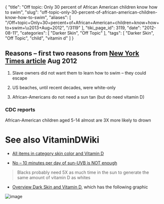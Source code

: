 {
    "title": "Off topic: Only 30 percent of African American children know how to swim",
    "slug": "off-topic-only-30-percent-of-african-american-children-know-how-to-swim",
    "aliases": [
        "/Off+topic+Only+30+percent+of+African+American+children+know+how+to+swim+\u2013+Aug+2012",
        "/3119"
    ],
    "tiki_page_id": 3119,
    "date": "2012-08-11",
    "categories": [
        "Darker Skin",
        "Off Topic"
    ],
    "tags": [
        "Darker Skin",
        "Off Topic",
        "child",
        "vitamin d"
    ]
}


## Reasons  – first two reasons from [New York Times article](http://www.nytimes.com/2012/08/11/opinion/water-damage-more-blacks-lack-swimming-skills.html?_r=1%20) Aug 2012

1. Slave owners did not want them to learn how to swim – they could escape 

1. US beaches, until recent decades, were white-only

1. African-Americans do not need a sun tan (but do need vitamin D)

### CDC reports

African-American children aged 5-14 almost are 3X more likely to drown

# See also VitaminDWiki

* [All items in category skin color and Vitamin D](https://www.VitaminDWiki.com/tiki-browse_categories.php?parentId=2&sort_mode=created_desc)

* [No – 10 minutes per day of sun-UVB is NOT enough](/posts/no-10-minutes-per-day-of-sun-uvb-is-not-enough)

> Blacks probably need 5X as much time in the sun to generate the same amount of vitamin D as whites

* [Overview Dark Skin and Vitamin D](/posts/overview-dark-skin-and-vitamin-d), which has the following graphic

<img src="/attachments/d3.mock.jpg" alt="image">